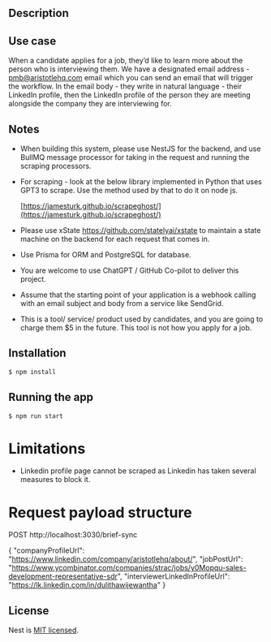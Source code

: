 ## Description

## Use case

When a candidate applies for a job, they’d like to learn more about the person who is interviewing them. We have a designated email address - pmb@aristotlehq.com email which you can send an email that will trigger the workflow. In the email body - they write in natural language - their LinkedIn profile, then the LinkedIn profile of the person they are meeting alongside the company they are interviewing for.

## Notes

- When building this system, please use NestJS for the backend, and use BullMQ message processor for taking in the request and running the scraping processors.
- For scraping - look at the below library implemented in Python that uses GPT3 to scrape. Use the method used by that to do it on node js.
    
    [https://jamesturk.github.io/scrapeghost/](https://jamesturk.github.io/scrapeghost/)
    
- Please use xState https://github.com/statelyai/xstate to maintain a state machine on the backend for each request that comes in.
- Use Prisma for ORM and PostgreSQL for database.
- You are welcome to use ChatGPT / GitHub Co-pilot to deliver this project.
- Assume that the starting point of your application is a webhook calling with an email subject and body from a service like SendGrid.
- This is a tool/ service/ product used by candidates, and you are going to charge them $5 in the future. This tool is not how you apply for a job.

## Installation

```bash
$ npm install
```

## Running the app

```bash
$ npm run start
```

# Limitations
- Linkedin profile page cannot be scraped as Linkedin has taken several measures to block it.

# Request payload structure
POST http://localhost:3030/brief-sync

{
    "companyProfileUrl": "https://www.linkedin.com/company/aristotlehq/about/",
    "jobPostUrl": "https://www.ycombinator.com/companies/strac/jobs/y0Mopqu-sales-development-representative-sdr",
    "interviewerLinkedInProfileUrl": "https://lk.linkedin.com/in/dulithawijewantha"
}

## License

Nest is [MIT licensed](LICENSE).
